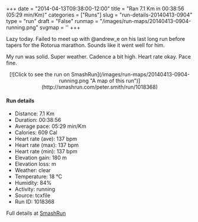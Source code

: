 +++
date = "2014-04-13T09:38:00-12:00"
title = "Ran 7.1 Km in 00:38:56 (05:29 min/Km)"
categories = ["Runs"]
slug = "run-details-20140413-0904"
type = "run"
draft = "False"
runmap = "/images/run-maps/20140413-0904-running.png"
svgmap = '<polyline points="0 52, 4 46, 14 48, 17 45, 24 34, 26 34, 27 36, 33 38, 44 46, 62 49, 62 52, 65 55, 75 46, 79 43, 94 41, 100 48, 100 52, 98 56, 95 60, 83 67, 79 66, 76 61, 70 58, 70 53, 75 46, 82 42, 96 41, 100 51, 90 55, 93 60, 83 66, 71 58, 70 53, 76 45, 82 42, 96 41, 98 38, 94 35, 78 39, 73 43, 72 48, 65 55, 59 48, 45 46, 23 33, 14 48, 9 48, 5 52">'
+++

Lazy today. Failed to meet up with @andrew_e on his last long run before tapers for the Rotorua marathon. Sounds like it went well for him. 

My run was solid. Super weather. Cadence a bit high. Heart rate okay. Pace fine. 



<!--more-->

<center>
[![Click to see the run on SmashRun](/images/run-maps/20140413-0904-running.png "A map of this run")](http://smashrun.com/peter.smith/run/1018368)
</center>

#### Run details

* Distance: 7.1 Km
* Duration: 00:38:56
* Average pace: 05:29 min/Km
* Calories: 609 Cal
* Heart rate (ave): 137 bpm
* Heart rate (max): 137 bpm
* Heart rate (min): 137 bpm
* Elevation gain: 180 m
* Elevation loss:  m
* Weather: clear
* Temperature: 18 &deg;C
* Humidity: 84%
* Activity: running
* Source: tcxfile
* Run ID: 1018368

Full details at [SmashRun](http://smashrun.com/peter.smith/run/1018368)
